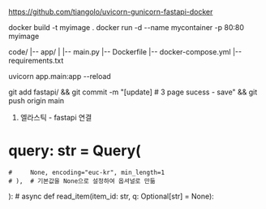 https://github.com/tiangolo/uvicorn-gunicorn-fastapi-docker

docker build -t myimage .
docker run -d --name mycontainer -p 80:80 myimage

code/
|-- app/
|   |-- main.py
|-- Dockerfile
|-- docker-compose.yml
|-- requirements.txt

uvicorn app.main:app --reload

git add fastapi/ && git commit -m "[update] # 3 page sucess - save" && git push origin main


1. 엘라스틱 - fastapi 연결




# query: str = Query(
    #     None, encoding="euc-kr", min_length=1
    # ),  # 기본값을 None으로 설정하여 옵셔널로 만듦
):
    # async def read_item(item_id: str, q: Optional[str] = None):